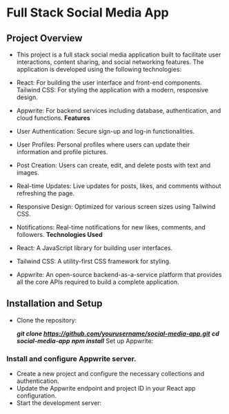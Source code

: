 
# Full Stack Social Media App
## Project Overview
* This project is a full stack social media application built to facilitate user interactions, content sharing, and social networking features. The application is developed using the following technologies:

* React: For building the user interface and front-end components.
Tailwind CSS: For styling the application with a modern, responsive design.
* Appwrite: For backend services including database, authentication, and cloud functions.
**Features** 
* User Authentication: Secure sign-up and log-in functionalities.
* User Profiles: Personal profiles where users can update their information and profile pictures.
* Post Creation: Users can create, edit, and delete posts with text and images.
* Real-time Updates: Live updates for posts, likes, and comments without refreshing the page.
* Responsive Design: Optimized for various screen sizes using Tailwind CSS.
* Notifications: Real-time notifications for new likes, comments, and followers.
**Technologies Used** 
* React: A JavaScript library for building user interfaces.
* Tailwind CSS: A utility-first CSS framework for styling.
* Appwrite: An open-source backend-as-a-service platform that provides all the core APIs required to build a complete application.
## Installation and Setup

* Clone the repository:

     ***git clone https://github.com/yourusername/social-media-app.git***
***cd social-media-app***
***npm install***
Set up Appwrite:

### Install and configure Appwrite server.
* Create a new project and configure the necessary collections and authentication.
* Update the Appwrite endpoint and project ID in your React app configuration.
* Start the development server:
